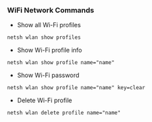 ### WiFi Network Commands ###

- Show all Wi-Fi profiles
```
netsh wlan show profiles
```

- Show Wi-Fi profile info
```
netsh wlan show profile name="name"
```

- Show Wi-Fi password
```
netsh wlan show profile name="name" key=clear
```

- Delete Wi-Fi profile
```
netsh wlan delete profile name="name"
```
